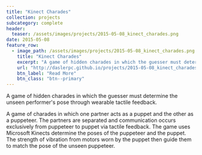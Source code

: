 ```yaml
---
title: "Kinect Charades"
collection: projects
subcategory: complete
header: 
  teaser: /assets/images/projects/2015-05-08_kinect_charades.png
date: 2015-05-08
feature_row: 
  - image_path: /assets/images/projects/2015-05-08_kinect_charades.png
    title: "Kinect Charades"
    excerpt: "A game of hidden charades in which the guesser must determine the unseen performer's pose through wearable tactile feedback."
    url: "http://daslerpc.github.io/projects/2015-05-08_kinect_charades"
    btn_label: "Read More"
    btn_class: "btn--primary"
---
```


A game of hidden charades in which the guesser must determine the unseen performer's pose through wearable tactile feedback.

A game of charades in which one partner acts as a puppet and the other as a puppeteer.  The partners are separated and communication occurs exclusively from puppeteer to puppet via tactile feedback.  The game uses Microsoft Kinects determine the poses of the puppeteer and the puppet.  The strength of vibration from motors worn by the puppet then  guide them to match the pose of the unseen puppeteer.